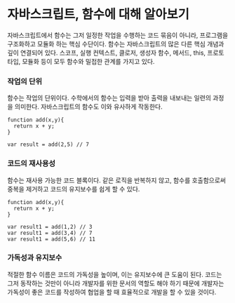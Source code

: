 # 자바스크립트, 함수에 대해 알아보기

자바스크립트에서 함수는 그저 일정한 작업을 수행하는 코드 묶음이 아니라, 프로그램을 구조화하고 모듈화 하는 핵심 수단이다. 함수는 자바스크립트의 많은 다른 핵심 개념과 깊이 연결되어 있다. 스코프, 실행 컨텍스트, 클로저, 생성자 함수, 메서드, this, 프로토타입, 모듈화 등이 모두 함수와 밀접한 관계를 가지고 있다.

### 작업의 단위

함수는 작업의 단위이다. 수학에서의 함수는 입력을 받아 출력을 내보내는 일련의 과정을 의미한다. 자바스크립트의 함수도 이와 유사하게 작동한다.

```
function add(x,y){
  return x + y;
}

var result = add(2,5) // 7
```

### 코드의 재사용성

함수는 재사용 가능한 코드 블록이다. 같은 로직을 반복하지 않고, 함수를 호출함으로써 중복을 제거하고 코드의 유지보수를 쉽게 할 수 있다.

```
function add(x,y){
  return x + y;
}

var result1 = add(1,2) // 3
var result1 = add(3,4) // 7
var result1 = add(5,6) // 11
```

### 가독성과 유지보수

적절한 함수 이름은 코드의 가독성을 높이며, 이는 유지보수에 큰 도움이 된다. 코드는 그저 동작하는 것만이 아니라 개발자를 위한 문서의 역할도 해야 하기 때문에 개발자는 가독성이 좋은 코드를 작성하여 협업을 할 때 효율적으로 개발을 할 수 있을 것이다.
